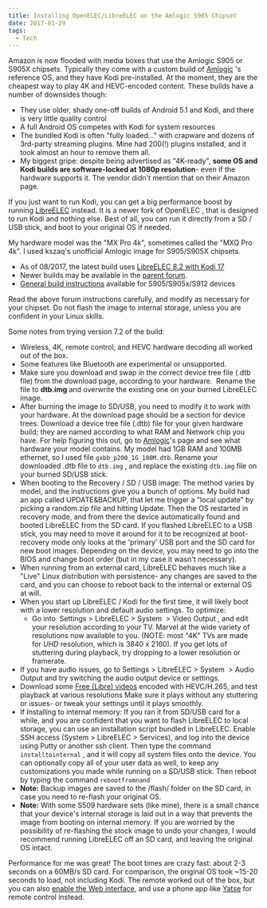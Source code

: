 ```yaml
---
title: Installing OpenELEC/LibreELEC on the Amlogic S905 Chipset
date: 2017-01-29
tags:
  - Tech
---
```


Amazon is now flooded with media boxes that use the Amlogic S905 or S905X chipsets. Typically they come with a custom build of [Amlogic](http://openlinux.amlogic.com/Android/Mbox) 's reference OS, and they have Kodi pre-installed. At the moment, they are the cheapest way to play 4K and HEVC-encoded content. These builds have a number of downsides though:  

* They use older, shady one-off builds of Android 5.1 and Kodi, and there is very little quality control
* A full Android OS competes with Kodi for system resources
* The bundled Kodi is often "fully loaded..." with crapware and dozens of 3rd-party streaming plugins. Mine had 200(!) plugins installed, and it took almost an hour to remove them all.
* My biggest gripe: despite being advertised as "4K-ready", **some OS and Kodi builds are software-locked at 1080p resolution**- even if the hardware supports it. The vendor didn't mention that on their Amazon page.

If you just want to run Kodi, you can get a big performance boost by running [LibreELEC](https://libreelec.tv/) instead. It is a newer fork of OpenELEC , that is designed to run Kodi and nothing else. Best of all, you can run it directly from a SD / USB stick, and boot to your original OS if needed.  
  
My hardware model was the "MX Pro 4k", sometimes called the "MXQ Pro 4k". I used kszaq's unofficial Amlogic image for S905/S905X chipsets.  

* As of 08/2017, the latest build uses [LibreELEC 8.2 with Kodi 17](https://forum.libreelec.tv/thread/9319-8-1-3-libreelec-8-2-for-s905-s905x/)
* Newer builds may be available in the [parent forum](https://forum.libreelec.tv/forum-38.html).
* [General build instructions](https://forum.libreelec.tv/thread/5556-howto-faq-install-community-builds-on-s905-s905x-s912-device/) available for S905/S905x/S912 devices

  
Read the above forum instructions carefully, and modify as necessary for your chipset. Do not flash the image to internal storage, unless you are confident in your Linux skills.  
  
Some notes from trying version 7.2 of the build:  

* Wireless, 4K, remote control, and HEVC hardware decoding all worked out of the box.
* Some features like Bluetooth are experimental or unsupported.
* Make sure you download and swap in the correct device tree file (.dtb file) from the download page, according to your hardware.  Rename the file to **dtb.img** and overwrite the existing one on your burned LibreELEC image.
* After burning the image to SD/USB, you need to modify it to work with your hardware. At the download page should be a section for device trees. Download a device tree file (.dtb) file for your given hardware build; they are named according to what RAM and Network chip you have. For help figuring this out, go to [Amlogic](http://openlinux.amlogic.com/Android/Mbox)'s page and see what hardware your model contains. My model had 1GB RAM and 100MB ethernet, so I used file `gxbb_p200_1G_100M.dtb`. Rename your downloaded .dtb file to `dtb.img` , and replace the existing `dtb.img` file on your burned SD/USB stick.
* When booting to the Recovery / SD / USB image: The method varies by model, and the instructions give you a bunch of options. My build had an app called UPDATE&BACKUP, that let me trigger a "local update" by picking a random.zip file and hitting Update. Then the OS restarted in recovery mode, and from there the device automatically found and booted LibreELEC from the SD card. If you flashed LibreELEC to a USB stick, you may need to move it around for it to be recognized at boot- recovery mode only looks at the 'primary' USB port and the SD card for new boot images. Depending on the device, you may need to go into the BIOS and change boot order (but in my case it wasn't necessary).
* When running from an external card, LibreELEC behaves much like a "Live" Linux distribution with persistence- any changes are saved to the card, and you can choose to reboot back to the internal or external OS at will.
* When you start up LibreELEC / Kodi for the first time, it will likely boot with a lower resolution and default audio settings. To optimize:
   * Go into  Settings > LibreELEC > System  > Video Output , and edit your resolution according to your TV. Marvel at the wide variety of resolutions now available to you. (NOTE: most "4K" TVs are made for _UHD_ resolution, which is 3840 x 2160). If you get lots of stuttering during playback, try dropping to a lower resolution or framerate.
* If you have audio issues, go to Settings > LibreELEC > System  > Audio Output and try switching the audio output device or settings.
* Download some [Free (Libre) videos](http://www.libde265.org/downloads-videos/) encoded with HEVC/H.265, and test playback at various resolutions Make sure it plays without any stuttering or issues- or tweak your settings until it plays smoothly.
* If Installing to internal memory: If you ran it from SD/USB card for a while, and you are confident that you want to flash LibreELEC to local storage, you can use an installation script bundled in LibreELEC. Enable SSH access (System > LibreELEC > Services), and log into the device using Putty or another ssh client. Then type the command `installtointernal` , and it will copy all system files onto the device. You can optionally copy all of your user data as well, to keep any customizations you made while running on a SD/USB stick. Then reboot by typing the command `rebootfromnand`
* **Note:** Backup images are saved to the /flash/ folder on the SD card, in case you need to re-flash your original OS.
* **Note:** With some S509 hardware sets (like mine), there is a small chance that your device's internal storage is laid out in a way that prevents the image from booting on internal memory. If you are worried by the possibility of re-flashing the stock image to undo your changes, I would recommend running LibreELEC off an SD card, and leaving the original OS intact.

Performance for me was great! The boot times are crazy fast: about 2-3 seconds on a 60MB/s SD card. For comparison, the original OS took ~15-20 seconds to load, not including Kodi. The remote worked out of the box, but you can also [enable the Web interface](http://kodi.wiki/view/Web_interface), and use a phone app like [Yatse](https://play.google.com/store/apps/details?id=org.leetzone.android.yatsewidgetfree) for remote control instead.